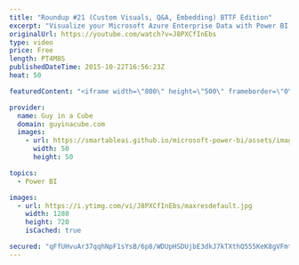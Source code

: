 ```yaml
---
title: "Roundup #21 (Custom Visuals, Q&A, Embedding) BTTF Edition"
excerpt: "Visualize your Microsoft Azure Enterprise Data with Power BI http://blogs.msdn.com/b/powerbi/archive/2015/10/21/visualize-your-azure-enterprise-data-with-power-bi.aspx  Power BI Weekly Service Update http://blogs.msdn.com/b/powerbi/archive/2015/10/20/power-bi-weekly-service-update-1020.aspx  Visualize"
originalUrl: https://youtube.com/watch?v=J8PXCfInEbs
type: video
price: Free
length: PT4M8S
publishedDateTime: 2015-10-22T16:56:23Z
heat: 50

featuredContent: "<iframe width=\"800\" height=\"500\" frameborder=\"0\" src=\"https://www.youtube.com/embed/J8PXCfInEbs\" allow=\"accelerometer; autoplay; encrypted-media; gyroscope; picture-in-picture\" allowfullscreen></iframe>"

provider:
  name: Guy in a Cube
  domain: guyinacube.com
  images:
    - url: https://smartableai.github.io/microsoft-power-bi/assets/images/organizations/guyinacube.com-50x50.jpg
      width: 50
      height: 50

topics:
  - Power BI

images:
  - url: https://i.ytimg.com/vi/J8PXCfInEbs/maxresdefault.jpg
    width: 1280
    height: 720
    isCached: true

secured: "qFfUHvuAr37qqhNpF1sYsB/6p8/WDUpHSDUjbE3dkJ7kTXthQ555KeK8gVFmtjm0a52O9srML5zOFQS6oGkILlMhg3RcP/w5fG8XCgzT7pF/95PmwAg1F2TLmN1I2+qQTV1XJKEhZTIdln6F97xunHcyqtB5KaGyHclNU9OR3jGQQS6iHwoNcTKbjTLV/m/+IzLrPgqIqkatIBpfNLwWIEEnlXWXFbtVsk/xzG9jHAFxo4tkohe/AN3g/10aJ26Ej4nJiYkJtXj/3gEPKRq5XFaW7GwFDwfkN0QGxFW1ZlZdtyr74ssPNywuL0ZHixTE9wZHH1h4Lp9WsxchI7sp2p3CQUf/omzW5bO+9ziMT5CQi2HPYRzMTXtL7TJy5ytqDlLeNRcSlasV9ugfXmDS2HiKYUoSdbfHcpCqLSGmRng=;nDV5W9rK7ZKTOTCAiyNx3A=="
---
```


